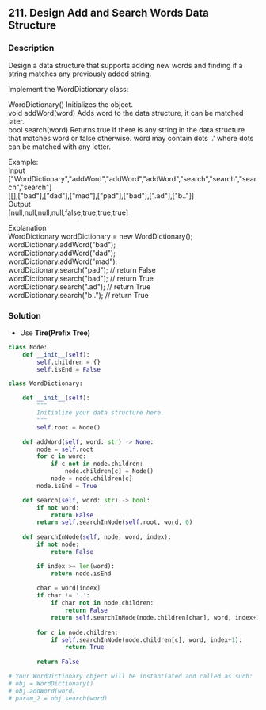 ## 211. Design Add and Search Words Data Structure
### Description

Design a data structure that supports adding new words and finding if a string matches any previously added string.

Implement the WordDictionary class:

WordDictionary() Initializes the object.  
void addWord(word) Adds word to the data structure, it can be matched later.  
bool search(word) Returns true if there is any string in the data structure that matches word or false otherwise. word may contain dots '.' where dots can be matched with any letter.  

Example:  
Input  
["WordDictionary","addWord","addWord","addWord","search","search","search","search"]  
[[],["bad"],["dad"],["mad"],["pad"],["bad"],[".ad"],["b.."]]  
Output  
[null,null,null,null,false,true,true,true]  

Explanation  
WordDictionary wordDictionary = new WordDictionary();  
wordDictionary.addWord("bad");  
wordDictionary.addWord("dad");  
wordDictionary.addWord("mad");  
wordDictionary.search("pad"); // return False  
wordDictionary.search("bad"); // return True  
wordDictionary.search(".ad"); // return True  
wordDictionary.search("b.."); // return True  

### Solution
* Use **Tire(Prefix Tree)**

```python
class Node:
    def __init__(self):
        self.children = {}
        self.isEnd = False

class WordDictionary:

    def __init__(self):
        """
        Initialize your data structure here.
        """
        self.root = Node()

    def addWord(self, word: str) -> None:
        node = self.root
        for c in word:
            if c not in node.children:
                node.children[c] = Node()
            node = node.children[c]
        node.isEnd = True

    def search(self, word: str) -> bool:
        if not word:
            return False
        return self.searchInNode(self.root, word, 0)
    
    def searchInNode(self, node, word, index):
        if not node:
            return False

        if index >= len(word):
            return node.isEnd
        
        char = word[index]
        if char != '.':
            if char not in node.children:
                return False
            return self.searchInNode(node.children[char], word, index+1)
        
        for c in node.children:
            if self.searchInNode(node.children[c], word, index+1):
                return True
        
        return False

# Your WordDictionary object will be instantiated and called as such:
# obj = WordDictionary()
# obj.addWord(word)
# param_2 = obj.search(word)
```
